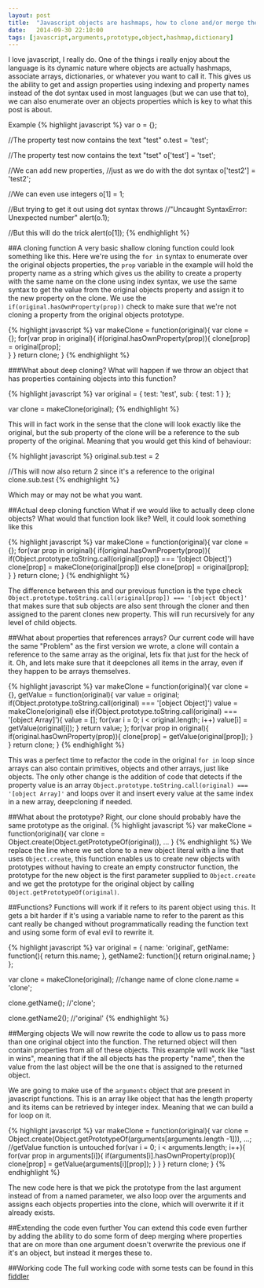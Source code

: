 ```yaml
---
layout: post
title:  "Javascript objects are hashmaps, how to clone and/or merge them"
date:   2014-09-30 22:10:00
tags: [javascript,arguments,prototype,object,hashmap,dictionary]
---
```


I love javascript, I really do. One of the things i really enjoy about the language is its dynamic nature where objects are actually hashmaps, associate arrays, dictionaries, or whatever you want to call it. This gives us the ability to get and assign properties using indexing and property names instead of the dot syntax used in most languages (but we can use that to), we can also enumerate over an objects properties which is key to what this post is about.

Example
{% highlight javascript %}
var o = {};

//The property test now contains the text "test"
o.test = 'test'; 

//The property test now contains the text "tset"
o['test'] = 'tset'; 

//We can add new properties, 
//just as we do with the dot syntax
o['test2'] = 'test2';

//We can even use integers
o[1] = 1; 

//But trying to get it out using dot syntax throws 
//"Uncaught SyntaxError: Unexpected number"
alert(o.1); 

//But this will do the trick
alert(o[1]); 
{% endhighlight %}

##A cloning function
A very basic shallow cloning function could look something like this. Here we're using the ``for in`` syntax to enumerate over the original objects properties, the ``prop`` variable in the example will hold the property name as a string which gives us the ability to create a property with the same name on the clone using index syntax, we use the same syntax to get the value from the original objects property and assign it to the new property on the clone. We use the ``if(original.hasOwnProperty(prop))`` check to make sure that we're not cloning a property from the original objects prototype.

{% highlight javascript %}
var makeClone = function(original){
    var clone = {};
    for(var prop in original){
        if(original.hasOwnProperty(prop)){
            clone[prop] = original[prop];   
        }
    }
    return clone;
}
{% endhighlight %}

###What about deep cloning?
What will happen if we throw an object that has properties containing objects into this function?

{% highlight javascript %}
var original = {
    test: 'test',
    sub: {
        test: 1
    }
};

var clone = makeClone(original);
{% endhighlight %}

This will in fact work in the sense that the clone will look exactly like the original, but the sub property of the clone will be a reference to the sub property of the original. Meaning that you would get this kind of behaviour:

{% highlight javascript %}
original.sub.test = 2

//This will now also return 2 since it's a reference to the original
clone.sub.test
{% endhighlight %}

Which may or may not be what you want.

##Actual deep cloning function
What if we would like to actually deep clone objects? What would that function look like? Well, it could look something like this

{% highlight javascript %}
var makeClone = function(original){
    var clone = {};
    for(var prop in original){
        if(original.hasOwnProperty(prop)){
            if(Object.prototype.toString.call(original[prop]) === '[object Object]')
                clone[prop] = makeClone(original[prop])
            else
                clone[prop] = original[prop];   
        }
    }
    return clone;
}
{% endhighlight %}

The difference between this and our previous function is the type check ``Object.prototype.toString.call(original[prop]) === '[object Object]'`` that makes sure that sub objects are also sent through the cloner and then assigned to the parent clones new property. This will run recursively for any level of child objects.

##What about properties that references arrays?
Our current code will have the same "Problem" as the first version we wrote, a clone will contain a reference to the same array as the original, lets fix that just for the heck of it. Oh, and lets make sure that it deepclones all items in the array, even if they happen to be arrays themselves.

{% highlight javascript %}
var makeClone = function(original){
    var clone = {},
        getValue = function(original){
            var value = original;
            if(Object.prototype.toString.call(original) === '[object Object]')
                value = makeClone(original)
            else if(Object.prototype.toString.call(original) === '[object Array]'){
                value = [];
                for(var i = 0; i < original.length; i++)
                    value[i] = getValue(original[i]);
            }
            return value;
        };
    for(var prop in original){
        if(original.hasOwnProperty(prop)){
               clone[prop] = getValue(original[prop]);
        }
    }
    return clone;
}
{% endhighlight %}

This was a perfect time to refactor the code in the original ``for in`` loop since arrays can also contain primitives, objects and other arrays, just like objects. The only other change is the addition of code that detects if the property value is an array ``Object.prototype.toString.call(original) === '[object Array]'`` and loops over it and insert every value at the same index in a new array, deepcloning if needed.

##What about the prototype?
Right, our clone should probably have the same prototype as the original.
{% highlight javascript %}
var makeClone = function(original){
    var clone = Object.create(Object.getPrototypeOf(original)),
    ...
}
{% endhighlight %}
We replace the line where we set clone to a new object literal with a line that uses ``Object.create``, this function enables us to create new objects with prototypes without having to create an empty constructor function, the prototype for the new object is the first parameter supplied to ``Object.create`` and we get the prototype for the original object by calling ``Object.getPrototypeOf(original)``.

##Functions?
Functions will work if it refers to its parent object using ``this``. It gets a bit harder if it's using a variable name to refer to the parent as this cant really be changed without programmatically reading the function text and using some form of eval evil to rewrite it.

{% highlight javascript %}
var original = {
    name: 'original',
    getName: function(){
    	return this.name;
	},
	getName2: function(){
		return original.name;
	}
};

var clone = makeClone(original);
//change name of clone
clone.name = 'clone';

clone.getName(); //'clone';

clone.getName2(); //'original'
{% endhighlight %}

##Merging objects
We will now rewrite the code to allow us to pass more than one original object into the function. The returned object will then contain properties from all of these objects. This example will work like "last in wins", meaning that if the all objects has the property "name", then the value from the last object will be the one that is assigned to the returned object.

We are going to make use of the ``arguments`` object that are present in javascript functions. This is an array like object that has the length property and its items can be retrieved by integer index. Meaning that we can build a for loop on it.

{% highlight javascript %}
var makeClone = function(original){
    var clone = Object.create(Object.getPrototypeOf(arguments[arguments.length -1])),
        ...; //getValue function is untouched
    for(var i = 0; i < arguments.length; i++){
        for(var prop in arguments[i]){
            if(arguments[i].hasOwnProperty(prop)){
            	clone[prop] = getValue(arguments[i][prop]);
            }
        }
    }
    return clone;
}
{% endhighlight %}

The new code here is that we pick the prototype from the last argument instead of from a named parameter, we also loop over the arguments and assigns each objects properties into the clone, which will overwrite it if it already exists.

##Extending the code even further
You can extend this code even further by adding the ability to do some form of deep merging where properties that are on more than one argument doesn't overwrite the previous one if it's an object, but instead it merges these to.

##Working code
The full working code with some tests can be found in this [fiddler](http://jsfiddle.net/srosengren/a9w3fm13/)